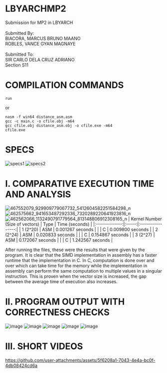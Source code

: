 # LBYARCHMP2
Submission for MP2 in LBYARCH
<br>
<br>
Submitted By:
<br>
BIACORA, MARCUS BRUNO MAANO
<br>
ROBLES, VANCE GYAN MAGNAYE
<br>
<br>
Submitted To:
<br>
SIR CARLO DELA CRUZ ADRIANO
<br>
Section S11

# COMPILATION COMMANDS
```
run
```
or

```
nasm -f win64 distance_asm.asm
gcc -c main.c -o cfile.obj -m64
gcc cfile.obj distance_asm.obj -o cfile.exe -m64
cfile.exe
```
# SPECS
![specs1](https://github.com/user-attachments/assets/c60febc4-f7e9-4469-982a-16c3691c93fe)
![specs2](https://github.com/user-attachments/assets/99c7bfe7-821f-4f2c-8e1b-62fb69441895)

# I. COMPARATIVE EXECUTION TIME AND ANALYSIS
![467552079_929909779067732_5412604582251584298_n](https://github.com/user-attachments/assets/d7cd9ecf-e2d2-4c05-957f-2948a16c4819)
![462575662_941653487292336_7320289220641923816_n](https://github.com/user-attachments/assets/63c15242-a4cd-4fb2-a4b6-0fff42a0e485)
![462562066_1132490791779564_813148806912308165_n](https://github.com/user-attachments/assets/ca6e0639-d108-4cd2-a6a0-8dace0d29931)
| Kernel Number (Size of vectors) | Type  |  Time (seconds)  |
|:-------------:|:-----:|:----------------:|
| 1 (2^20)      | ASM   | 0.001267 seconds |
|               | C     | 0.009800 seconds |
| 2 (2^24)      | ASM   | 0.020833 seconds |
|               | C     | 0.154867 seconds |
| 3 (2^27)      | ASM   | 0.172067 seconds |
|               | C     | 1.242567 seconds |

After running the files, these were the results that were given by the program. It is clear that the SIMD implementation in assembly has a faster runtime that the implementation in C. In C, computation is done over and over which can take time for the memory while the implementation in assembly can perform the same computation to multiple values in a singular instruction. This is proven when the vector size is increased, the gap between the average time of execution also increases. 

# II. PROGRAM OUTPUT WITH CORRECTNESS CHECKS
![image](https://github.com/user-attachments/assets/aa4cb38b-bb3b-49e6-92d3-18fecb8d3d1c)
![image](https://github.com/user-attachments/assets/9e2f8caa-9a47-41f7-b596-7fe9df774bc8)
![image](https://github.com/user-attachments/assets/2e849d6c-29e2-4419-808a-604a543adc26)
![image](https://github.com/user-attachments/assets/a5280692-fe1a-4fae-94b8-e51405ed8ec6)
![image](https://github.com/user-attachments/assets/c6ff8586-dd3a-4edb-a62b-756c6c687375)

# III. SHORT VIDEOS
https://github.com/user-attachments/assets/5f6208a1-7043-4e4a-bc0f-4db08424cd6a


